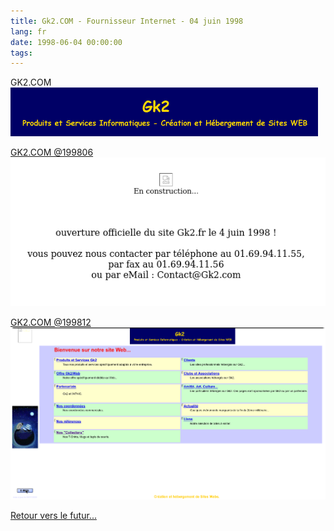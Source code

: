 ```yaml
---
title: Gk2.COM - Fournisseur Internet - 04 juin 1998
lang: fr
date: 1998-06-04 00:00:00
tags:
---
```


GK2.COM
<img src="/uploads/images/GK2.NET/Title.gif" width="492px" heigth="78px">

[GK2.COM @199806](https://web.archive.org/web/19980624073923/http://www.gk2.com/)
<img src="/uploads/images/GK2.NET/Screenshot 2022-03-16 at 16-51-16 En construction.png" width="569px" heigth="268px">

[GK2.COM @199812](https://web.archive.org/web/19981212025249/http://www.gk2.com:80/)
<img src="/uploads/images/GK2.NET/Screenshot 2022-03-16 at 16-52-01 Wayback Machine.png" width="720px" heigth="402px">

[Retour vers le futur...](https://numerilibre.fr/usage-professionnel-du-libre/)